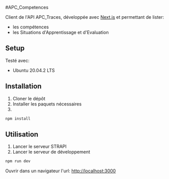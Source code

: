 #APC_Competences


Client de l'API APC_Traces, développée avec [Next.js](https://nextjs.org/) et permettant de lister:

- les compétences
- les Situations d'Apprentissage et d'Evaluation

## Setup
Testé avec:

- Ubuntu 20.04.2 LTS

## Installation
1. Cloner le dépôt
2. Installer les paquets nécessaires
3.
```bash
npm install
```

## Utilisation
1. Lancer le serveur STRAPI
2. Lancer le serveur de développement
 
```bash
npm run dev
```

Ouvrir dans un navigateur l'url: [http://localhost:3000](http://localhost:3000)